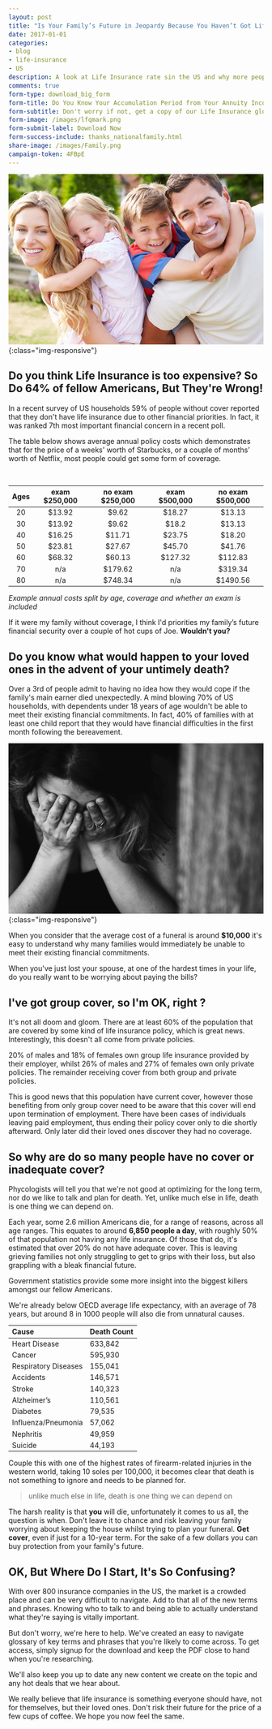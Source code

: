 ```yaml
---
layout: post
title: "Is Your Family’s Future in Jeopardy Because You Haven’t Got Life Insurance?"
date: 2017-01-01
categories:
- blog
- life-insurance
- US
description: A look at Life Insurance rate sin the US and why more people don't have cover
comments: true
form-type: download_big_form
form-title: Do You Know Your Accumulation Period from Your Annuity Income?
form-subtitle: Don't worry if not, get a copy of our Life Insurance glossary and be better prepared to protect your family's future.
form-image: /images/lfqmark.png
form-submit-label: Download Now
form-success-include: thanks_nationalfamily.html
share-image: /images/Family.png
campaign-token: 4FBpE
---
```


![Family](/images/Family.png){:class="img-responsive"}

## Do you think Life Insurance is too expensive? So Do 64% of fellow Americans, But They're Wrong!

In a recent survey of US households 59% of people without cover reported that they don't have life insurance due to other financial priorities.  In fact, it was ranked 7th most important financial concern in a recent poll.

The table below shows average annual policy costs which demonstrates that for the price of a weeks' worth of Starbucks, or a couple of months’ worth of Netflix, most people could get some form of coverage.

<br />

|  Ages  |  exam $250,000  |  no exam $250,000  |  exam $500,000  |  no exam $500,000  |
|:------:|:---------------:|:------------------:|:---------------:|:------------------:|
|   20   |      $13.92     |        $9.62       |      $18.27     |        $13.13      |
|   30   |	    $13.92     |        $9.62       |      $18.2      |        $13.13      |
|   40   |	    $16.25     |        $11.71      |      $23.75     |        $18.20      |
|   50   |	    $23.81     |        $27.67      |      $45.70     |        $41.76      |
|   60   |	    $68.32     |        $60.13      |     $127.32     |       $112.83      |
|   70   |	      n/a      |        $179.62     |       n/a       |       $319.34      |
|   80   |        n/a      |        $748.34     |       n/a       |       $1490.56     |

*Example annual costs split by age, coverage and whether an exam is included*
<br />

If it were my family without coverage, I think I'd priorities my family’s future financial security over a couple of hot cups of Joe. **Wouldn't you?**

## Do you know what would happen to your loved ones in the advent of your untimely death?

Over a 3rd of people admit to having no idea how they would cope if the family's main earner died unexpectedly. A mind blowing 70% of US households, with dependents under 18 years of age wouldn't be able to meet their existing financial commitments. In fact, 40% of families with at least one child report that they would have financial difficulties in the first month following the bereavement.

![Sad](/images/sad.jpg){:class="img-responsive"}

When you consider that the average cost of a funeral is around **$10,000** it's easy to understand why many families would immediately be unable to meet their existing financial commitments.

When you've just lost your spouse, at one of the hardest times in your life, do you really want to be worrying about paying the bills?

## I've got group cover, so I'm OK, right ?

It's not all doom and gloom. There are at least 60% of the population that are covered by some kind of life insurance policy, which is great news. Interestingly, this doesn't all come from private policies.

20% of males and 18% of females own group life insurance provided by their employer, whilst 26% of males and 27% of females own only private policies. The remainder receiving cover from both group and private policies.

This is good news that this population have current cover, however those benefiting from only group cover need to be aware that this cover will end upon termination of employment. There have been cases of individuals leaving paid employment, thus ending their policy cover only to die shortly afterward. Only later did their loved ones discover they had no coverage.

## So why are do so many people have no cover or inadequate cover?

Phycologists will tell you that we're not good at optimizing for the long term, nor do we like to talk and plan for death. Yet, unlike much else in life, death is one thing we can depend on.

Each year, some 2.6 million Americans die, for a range of reasons, across all age ranges. This equates to around **6,850 people a day**, with roughly 50% of that population not having any life insurance. Of those that do, it's estimated that over 20% do not have adequate cover. This is leaving grieving families not only struggling to get to grips with their loss, but also grappling with a bleak financial future.

Government statistics provide some more insight into the biggest killers amongst our fellow Americans.

We're already below OECD average life expectancy, with an average of 78 years, but around 8 in 1000 people will also die from unnatural causes.

| Cause                 | Death Count |
|:----------------------|:------------|
|  Heart Disease        |   633,842   |
|  Cancer               |   595,930   |
|  Respiratory Diseases |   155,041   |
|  Accidents            |   146,571   |
|  Stroke               |   140,323   |
|  Alzheimer’s          |   110,561   |
|  Diabetes             |   79,535    |
|  Influenza/Pneumonia  |   57,062    |
|  Nephritis            |   49,959    |
|  Suicide              |   44,193    |

Couple this with one of the highest rates of firearm-related injuries in the western world, taking 10 soles per 100,000, it becomes clear that death is not something to ignore and needs to be planned for.

> unlike much else in life, death is one thing we can depend on

The harsh reality is that **you** will die, unfortunately it comes to us all, the question is when. Don't leave it to chance and risk leaving your family worrying about keeping the house whilst trying to plan your funeral. **Get cover**, even if just for a 10-year term. For the sake of a few dollars you can buy protection from your family's future.

## OK, But Where Do I Start, It's So Confusing?

With over 800 insurance companies in the US, the market is a crowded place and can be very difficult to navigate. Add to that all of the new terms and phrases. Knowing who to talk to and being able to actually understand what they're saying is vitally important.

But don't worry, we're here to help. We've created an easy to navigate glossary of key terms and phrases that you're likely to come across. To get access, simply signup for the download and keep the PDF close to hand when you're researching.

We'll also keep you up to date any new content we create on the topic and any hot deals that we hear about.

We really believe that life insurance is something everyone should have, not for themselves, but their loved ones. Don't risk their future for the price of a few cups of coffee. We hope you now feel the same.
